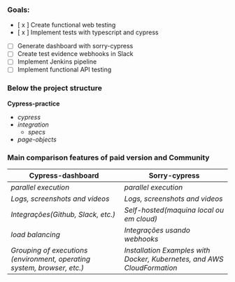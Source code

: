 ### Goals:

- [ x ] Create functional web testing
- [ x ] Implement tests with typescript and cypress
- [ ] Generate dashboard with sorry-cypress
- [ ] Create test evidence webhooks in Slack
- [ ] Implement Jenkins pipeline
- [ ] Implement functional API testing

### Below the project structure

**Cypress-practice**

- _cypress_
- _integration_
  - _specs_
- _page-objects_

### Main comparison features of paid version and Community

| Cypress-dashboard                                                       | Sorry-cypress                                                           |
| ----------------------------------------------------------------------- | ----------------------------------------------------------------------- |
| _parallel execution_                                                    | _parallel execution_                                                    |
| _Logs, screenshots and videos_                                          | _Logs, screenshots and videos_                                          |
| _Integrações(Github, Slack, etc.)_                                      | _Self-hosted(maquina local ou em cloud)_                                |
| _load balancing_                                                        | _Integrações usando webhooks_                                           |
| _Grouping of executions (environment, operating system, browser, etc.)_ | _Installation Examples with Docker, Kubernetes, and AWS CloudFormation_ |
